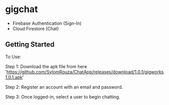 # gigchat
- Firebase Authentication (Sign-In)
- Cloud Firestore (Chat)

## Getting Started

To Use:

Step 1: Download the apk file from here 'https://github.com/SylomRouza/ChatApp/releases/download/1.0.1/gigworks1.0.1.apk'

Step 2: Register an account with an email and password.

Step 3: Once logged-in, select a user to begin chatting.
